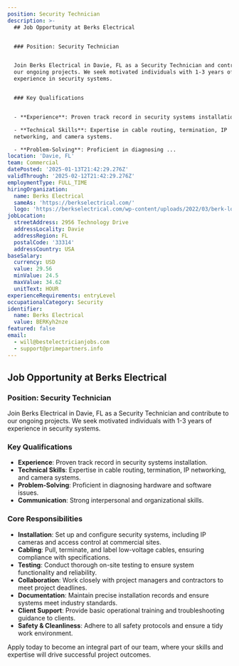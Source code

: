```yaml
---
position: Security Technician
description: >-
  ## Job Opportunity at Berks Electrical


  ### Position: Security Technician


  Join Berks Electrical in Davie, FL as a Security Technician and contribute to
  our ongoing projects. We seek motivated individuals with 1-3 years of
  experience in security systems.


  ### Key Qualifications


  - **Experience**: Proven track record in security systems installation.

  - **Technical Skills**: Expertise in cable routing, termination, IP
  networking, and camera systems.

  - **Problem-Solving**: Proficient in diagnosing ...
location: 'Davie, FL'
team: Commercial
datePosted: '2025-01-13T21:42:29.276Z'
validThrough: '2025-02-12T21:42:29.276Z'
employmentType: FULL_TIME
hiringOrganization:
  name: Berks Electrical
  sameAs: 'https://berkselectrical.com/'
  logo: 'https://berkselectrical.com/wp-content/uploads/2022/03/berk-logo.jpg'
jobLocation:
  streetAddress: 2956 Technology Drive
  addressLocality: Davie
  addressRegion: FL
  postalCode: '33314'
  addressCountry: USA
baseSalary:
  currency: USD
  value: 29.56
  minValue: 24.5
  maxValue: 34.62
  unitText: HOUR
experienceRequirements: entryLevel
occupationalCategory: Security
identifier:
  name: Berks Electrical
  value: BERKyh2nze
featured: false
email:
  - will@bestelectricianjobs.com
  - support@primepartners.info
---
```




## Job Opportunity at Berks Electrical

### Position: Security Technician

Join Berks Electrical in Davie, FL as a Security Technician and contribute to our ongoing projects. We seek motivated individuals with 1-3 years of experience in security systems.

### Key Qualifications

- **Experience**: Proven track record in security systems installation.
- **Technical Skills**: Expertise in cable routing, termination, IP networking, and camera systems.
- **Problem-Solving**: Proficient in diagnosing hardware and software issues.
- **Communication**: Strong interpersonal and organizational skills.

### Core Responsibilities

- **Installation**: Set up and configure security systems, including IP cameras and access control at commercial sites.
- **Cabling**: Pull, terminate, and label low-voltage cables, ensuring compliance with specifications.
- **Testing**: Conduct thorough on-site testing to ensure system functionality and reliability.
- **Collaboration**: Work closely with project managers and contractors to meet project deadlines.
- **Documentation**: Maintain precise installation records and ensure systems meet industry standards.
- **Client Support**: Provide basic operational training and troubleshooting guidance to clients.
- **Safety & Cleanliness**: Adhere to all safety protocols and ensure a tidy work environment.

Apply today to become an integral part of our team, where your skills and expertise will drive successful project outcomes.